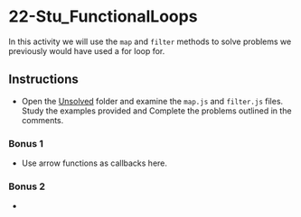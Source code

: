 # 22-Stu_FunctionalLoops

In this activity we will use the `map` and `filter` methods to solve problems we previously would have used a for loop for.

## Instructions

- Open the [Unsolved](Unsolved) folder and examine the `map.js` and `filter.js` files. Study the examples provided and Complete the problems outlined in the comments.

### Bonus 1

- Use arrow functions as callbacks here.

### Bonus 2

-
